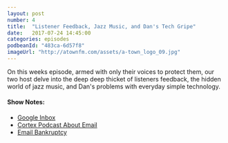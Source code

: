 ```yaml
---
layout: post
number: 4
title:  "Listener Feedback, Jazz Music, and Dan's Tech Gripe"
date:   2017-07-24 14:45:00
categories: episodes
podbeanId: "483ca-6d57f8"
imageUrl: "http://atownfm.com/assets/a-town_logo_09.jpg"
---
```


On this weeks episode, armed with only their voices to protect them, our two host delve into the deep deep thicket of listeners feedback, the hidden world of jazz music, and Dan's problems with everyday simple technology.

#### Show Notes:
- [Google Inbox](https://www.google.com/inbox/)
- [Cortex Podcast About Email](https://www.relay.fm/cortex/7)
- [Email Bankruptcy](https://en.wikipedia.org/wiki/Email_bankruptcy)